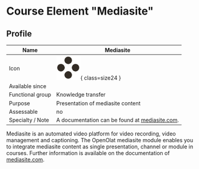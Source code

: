 # Course Element "Mediasite"


## Profile

Name | Mediasite
---------|----------
Icon | ![Mediasite Icon](assets/course_element_mediasite_icon.png){ class=size24  }
Available since | 
Functional group | Knowledge transfer
Purpose | Presentation of mediasite content
Assessable | no
Specialty / Note | A documentation can be found at [mediasite.com](https://mediasite.com).


Mediasite is an automated video platform for video recording, video management and captioning. The OpenOlat mediasite module enables you to integrate mediasite content as single presentation, channel or module in courses. Further information is available on the documentation of [mediasite.com](https://mediasite.com).

